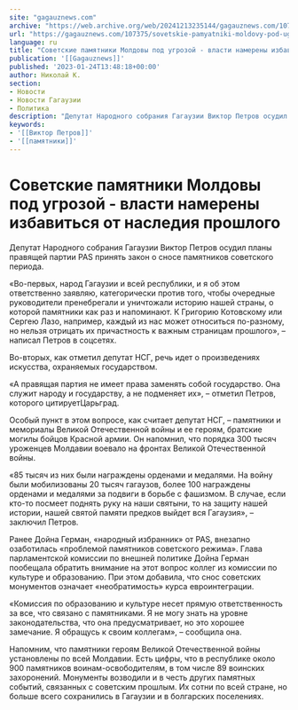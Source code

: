 ```yaml
---
site: "gagauznews.com"
archive: "https://web.archive.org/web/20241213235144/gagauznews.com/107375/sovetskie-pamyatniki-moldovy-pod-ugrozoj-vlasti-namereny-izbavitsya-ot-naslediya-proshlogo.html"
url: "https://gagauznews.com/107375/sovetskie-pamyatniki-moldovy-pod-ugrozoj-vlasti-namereny-izbavitsya-ot-naslediya-proshlogo.html"
language: ru
title: "Советские памятники Молдовы под угрозой - власти намерены избавиться от наследия прошлого"
publication: '[[Gagauznews]]'
published: '2023-01-24T13:48:18+00:00'
author: Николай К.
section:
- Новости
- Новости Гагаузии
- Политика
description: "Депутат Народного собрания Гагаузии Виктор Петров осудил планы правящей партии PAS принять закон о сносе памятников советского периода. «Во-первых, народ Гагаузии и всей республики, и я об этом ответственно заявляю, категорически против того, чтобы очередные руководители пренебрегали и уничтожали историю нашей страны, о которой памятники как раз и напоминают. К Григорию Котовскому или Сергею Лазо, например, каждый из нас может относиться по-разному, но нельзя отрицать их причастность к важным страницам прошлого», – написал Петров в соцсетях. Во-вторых, как отметил депутат НСГ, речь идет о произведениях искусства, охраняемых государством. «А правящая партия не имеет права заменять собой государство. Она служит народу […]"
keywords:
- '[[Виктор Петров]]'
- '[[памятники]]'
---
```


# Советские памятники Молдовы под угрозой - власти намерены избавиться от наследия прошлого

Депутат Народного собрания Гагаузии Виктор Петров осудил планы правящей партии PAS принять закон о сносе памятников советского периода.

«Во-первых, народ Гагаузии и всей республики, и я об этом ответственно заявляю, категорически против того, чтобы очередные руководители пренебрегали и уничтожали историю нашей страны, о которой памятники как раз и напоминают. К Григорию Котовскому или Сергею Лазо, например, каждый из нас может относиться по-разному, но нельзя отрицать их причастность к важным страницам прошлого», – написал Петров в соцсетях.

Во-вторых, как отметил депутат НСГ, речь идет о произведениях искусства, охраняемых государством.

«А правящая партия не имеет права заменять собой государство. Она служит народу и государству, а не подменяет их», – отметил Петров, которого цитируетЦарьград.

Особый пункт в этом вопросе, как считает депутат НСГ, – памятники и мемориалы Великой Отечественной войны и ее героям, братские могилы бойцов Красной армии. Он напомнил, что порядка 300 тысяч уроженцев Молдавии воевало на фронтах Великой Отечественной войны.

«85 тысяч из них были награждены орденами и медалями. На войну были мобилизованы 20 тысяч гагаузов, более 100 награждены орденами и медалями за подвиги в борьбе с фашизмом. В случае, если кто-то посмеет поднять руку на наши святыни, то на защиту нашей истории, нашей святой памяти предков выйдет вся Гагаузия», – заключил Петров.

Ранее Дойна Герман, «народный избранник» от PAS, внезапно озаботилась «проблемой памятников советского режима». Глава парламентской комиссии по внешней политике Дойна Герман пообещала обратить внимание на этот вопрос коллег из комиссии по культуре и образованию. При этом добавила, что снос советских монументов означает «необратимость» курса евроинтеграции.

«Комиссия по образованию и культуре несет прямую ответственность за все, что связано с памятниками. Я не могу знать на уровне законодательства, что она предусматривает, но это хорошее замечание. Я обращусь к своим коллегам», – сообщила она.

Напомним, что памятники героям Великой Отечественной войны установлены по всей Молдавии. Есть цифры, что в республике около 900 памятников воинам-освободителям, в том числе 89 воинских захоронений. Монументы возводили и в честь других памятных событий, связанных с советским прошлым. Их сотни по всей стране, но больше всего сохранились в Гагаузии и в болгарских поселениях.